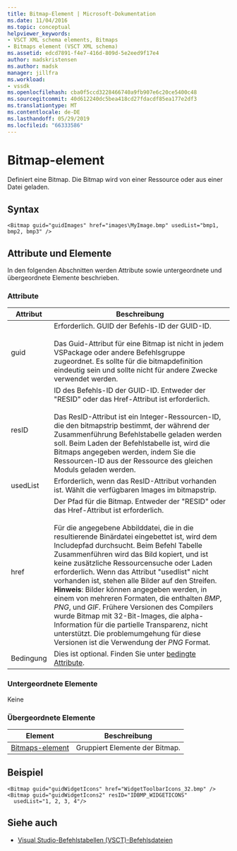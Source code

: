 ```yaml
---
title: Bitmap-Element | Microsoft-Dokumentation
ms.date: 11/04/2016
ms.topic: conceptual
helpviewer_keywords:
- VSCT XML schema elements, Bitmaps
- Bitmaps element (VSCT XML schema)
ms.assetid: edcd7891-f4e7-416d-809d-5e2eed9f17e4
author: madskristensen
ms.author: madsk
manager: jillfra
ms.workload:
- vssdk
ms.openlocfilehash: cba0f5ccd3228466740a9fb907e6c20ce5400c48
ms.sourcegitcommit: 40d612240dc5bea418cd27fdacdf85ea177e2df3
ms.translationtype: MT
ms.contentlocale: de-DE
ms.lasthandoff: 05/29/2019
ms.locfileid: "66333586"
---
```

# <a name="bitmap-element"></a>Bitmap-element
Definiert eine Bitmap. Die Bitmap wird von einer Ressource oder aus einer Datei geladen.

## <a name="syntax"></a>Syntax

```
<Bitmap guid="guidImages" href="images\MyImage.bmp" usedList="bmp1, bmp2, bmp3" />
```

## <a name="attributes-and-elements"></a>Attribute und Elemente
 In den folgenden Abschnitten werden Attribute sowie untergeordnete und übergeordnete Elemente beschrieben.

### <a name="attributes"></a>Attribute

|Attribut|Beschreibung|
|---------------|-----------------|
|guid|Erforderlich. GUID der Befehls-ID der GUID-ID.<br /><br /> Das Guid-Attribut für eine Bitmap ist nicht in jedem VSPackage oder andere Befehlsgruppe zugeordnet.  Es sollte für die bitmapdefinition eindeutig sein und sollte nicht für andere Zwecke verwendet werden.|
|resID|ID des Befehls-ID der GUID-ID. Entweder der "RESID" oder das Href-Attribut ist erforderlich.<br /><br /> Das ResID-Attribut ist ein Integer-Ressourcen-ID, die den bitmapstrip bestimmt, der während der Zusammenführung Befehlstabelle geladen werden soll.  Beim Laden der Befehlstabelle ist, wird die Bitmaps angegeben werden, indem Sie die Ressourcen-ID aus der Ressource des gleichen Moduls geladen werden.|
|usedList|Erforderlich, wenn das ResID-Attribut vorhanden ist. Wählt die verfügbaren Images im bitmapstrip.|
|href|Der Pfad für die Bitmap. Entweder der "RESID" oder das Href-Attribut ist erforderlich.<br /><br /> Für die angegebene Abbilddatei, die in die resultierende Binärdatei eingebettet ist, wird dem Includepfad durchsucht.  Beim Befehl Tabelle Zusammenführen wird das Bild kopiert, und ist keine zusätzliche Ressourcensuche oder Laden erforderlich.  Wenn das Attribut "usedlist" nicht vorhanden ist, stehen alle Bilder auf den Streifen. **Hinweis**:  Bilder können angegeben werden, in einem von mehreren Formaten, die enthalten *BMP*, *PNG*, und *GIF*.  Frühere Versionen des Compilers wurde Bitmap mit 32-Bit-Images, die alpha-Information für die partielle Transparenz, nicht unterstützt. Die problemumgehung für diese Versionen ist die Verwendung der *PNG* Format.|
|Bedingung|Dies ist optional. Finden Sie unter [bedingte Attribute](../extensibility/vsct-xml-schema-conditional-attributes.md).|

### <a name="child-elements"></a>Untergeordnete Elemente
 Keine

### <a name="parent-elements"></a>Übergeordnete Elemente

|Element|Beschreibung|
|-------------|-----------------|
|[Bitmaps-element](../extensibility/bitmaps-element.md)|Gruppiert Elemente der Bitmap.|

## <a name="example"></a>Beispiel

```
<Bitmap guid="guidWidgetIcons" href="WidgetToolbarIcons_32.bmp" />
<Bitmap guid="guidWidgetIcons2" resID="IDBMP_WIDGETICONS"
  usedList="1, 2, 3, 4"/>
```

## <a name="see-also"></a>Siehe auch
- [Visual Studio-Befehlstabellen (VSCT)-Befehlsdateien](../extensibility/internals/visual-studio-command-table-dot-vsct-files.md)